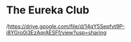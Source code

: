 # The Eureka Club
/https://drive.google.com/file/d/14qY5Sepfvt9P-i8YGro0i3EzAqrAESFf/view?usp=sharing
